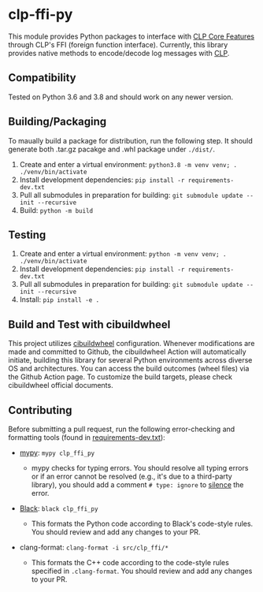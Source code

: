 # clp-ffi-py

This module provides Python packages to interface with [CLP Core Features](https://github.com/y-scope/clp/tree/main/components/core) through CLP's FFI (foreign function interface). Currently, this library provides native methods to encode/decode log messages with [CLP](https://github.com/y-scope/clp).

## Compatibility

Tested on Python 3.6 and 3.8 and should work on any newer version.

## Building/Packaging

To maually build a package for distribution, run the following step. It should generate both .tar.gz pacakge and .whl package under `./dist/`.

1. Create and enter a virtual environment:
   `python3.8 -m venv venv; . ./venv/bin/activate`
2. Install development dependencies:
   `pip install -r requirements-dev.txt`
3. Pull all submodules in preparation for building:
   `git submodule update --init --recursive`
4. Build:
   `python -m build`

## Testing

1. Create and enter a virtual environment:
   `python -m venv venv; .  ./venv/bin/activate`
2. Install development dependencies:
   `pip install -r requirements-dev.txt`
3. Pull all submodules in preparation for building:
   `git submodule update --init --recursive`
4. Install:
   `pip install -e .`

## Build and Test with cibuildwheel

This project utilizes [cibuildwheel](https://cibuildwheel.readthedocs.io/en/stable/) configuration. Whenever modifications are made and committed to Github, the cibuildwheel Action will automatically initiate, building this library for several Python environments across diverse OS and architectures. You can access the build outcomes (wheel files) via the Github Action page. To customize the build targets, please check cibuildwheel official documents.

## Contributing

Before submitting a pull request, run the following error-checking and
formatting tools (found in [requirements-dev.txt](requirements-dev.txt)):

* [mypy][1]: `mypy clp_ffi_py`

  * mypy checks for typing errors. You should resolve all typing errors or if an
    error cannot be resolved (e.g., it's due to a third-party library), you
    should add a comment `# type: ignore` to [silence][2] the error.
* [Black][3]: `black clp_ffi_py`

  * This formats the Python code according to Black's code-style rules. You should
    review and add any changes to your PR.
* clang-format: `clang-format -i src/clp_ffi/*`

  * This formats the C++ code according to the code-style rules specified in `.clang-format`. You should review and add any changes to your PR.

[1]: https://mypy.readthedocs.io/en/stable/index.html
[2]: https://mypy.readthedocs.io/en/stable/common_issues.html#spurious-errors-and-locally-silencing-the-checker
[3]: https://black.readthedocs.io/en/stable/index.html
